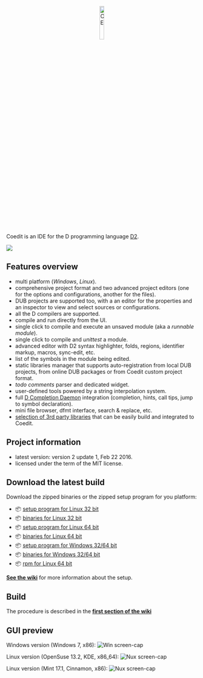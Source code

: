 <p align="center">
  <img src="https://github.com/BBasile/Coedit/raw/master/logo/coedit.png?raw=true" width="15%" height="15%" alt="CE"/>
</p>

Coedit is an IDE for the D programming language [D2](http://dlang.org).

[![](https://github.com/BBasile/CoeditWikiData/raw/master/coedit.win7.33.png)](https://github.com/BBasile/CoeditWikiData/raw/master/coedit.win7.png)

**Features overview**
---
- multi platform (_Windows_, _Linux_).
- comprehensive project format and two advanced project editors (one for the options and configurations, another for the files).
- DUB projects are supported too, with a an editor for the properties and an inspector to view and select sources or configurations.
- all the D compilers are supported.
- compile and run directly from the UI.
- single click to compile and execute an unsaved module (aka a _runnable module_).
- single click to compile and _unittest_ a module.
- advanced editor with D2 syntax highlighter, folds, regions, identifier markup, macros, sync-edit, etc.
- list of the symbols in the module being edited.
- static libraries manager that supports auto-registration from local DUB projects, from online DUB packages or from Coedit custom project format.
- _todo comments_ parser and dedicated widget.
- user-defined tools powered by a string interpolation system.
- full [D Completion Daemon](https://github.com/Hackerpilot/DCD) integration (completion, hints, call tips, jump to symbol declaration).
- mini file browser, dfmt interface, search & replace, etc.
- [selection of 3rd party libraries](https://github.com/BBasile/metad) that can be easily build and integrated to Coedit.

**Project information**
---
- latest version: version 2 update 1, Feb 22 2016.
- licensed under the term of the MIT license.

**Download the latest build**
---
Download the zipped binaries or the zipped setup program for you platform:

- :package: [setup program for Linux 32 bit](https://github.com/BBasile/Coedit/releases/download/2_update_1/coedit.2update1.linux32.setup.zip)
- :package: [binaries for Linux 32 bit](https://github.com/BBasile/Coedit/releases/download/2_update_1/coedit.2update1.linux32.zip)
- :package: [setup program for Linux 64 bit](https://github.com/BBasile/Coedit/releases/download/2_update_1/coedit.2update1.linux64.setup.zip)
- :package: [binaries for Linux 64 bit](https://github.com/BBasile/Coedit/releases/download/2_update_1/coedit.2update1.linux64.zip)
- :package: [setup program for Windows 32/64 bit](https://github.com/BBasile/Coedit/releases/download/2_update_1/coedit.2update1.win32.setup.zip)
- :package: [binaries for Windows 32/64 bit](https://github.com/BBasile/Coedit/releases/download/2_update_1/coedit.2update1.win32.zip)
- :package: [rpm for Linux 64 bit](https://github.com/BBasile/Coedit/releases/download/2_update_1/coedit-2-update1.x86_64.rpm)

[**See the wiki**](https://github.com/BBasile/Coedit/wiki#detailed-setup-procedure) for more information about the setup. 

**Build**
---

The procedure is described in the [**first section of the wiki**](https://github.com/BBasile/Coedit/wiki#detailed-setup-procedure)

**GUI preview**
---
Windows version (Windows 7, x86):
![Win screen-cap](https://github.com/BBasile/CoeditWikiData/raw/master/coedit.win7.png "Coedit GUI preview")

Linux version (OpenSuse 13.2, KDE, x86_64):
![Nux screen-cap](https://github.com/BBasile/CoeditWikiData/raw/master/coedit.linux.kde.png "Coedit GUI preview")

Linux version (Mint 17.1, Cinnamon, x86):
![Nux screen-cap](https://github.com/BBasile/CoeditWikiData/raw/master/coedit.linux.cinnamon.png "Coedit GUI preview")
